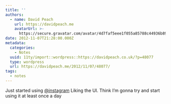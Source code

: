 ```yaml
---
title: ''
authors:
  - name: David Peach
    url: https://davidpeach.me
    avatarUrl: >-
      https://secure.gravatar.com/avatar/4d7faf5eee1f055a85788c44936b8995eaab6dfb004e7854ec747ccb272e91ee?s=96&d=mm&r=g
date: 2012-11-07T21:28:00.000Z
metadata:
  categories:
    - Notes
  uuid: 11ty/import::wordpress::https://davidpeach.co.uk/?p=48077
  type: wordpress
  url: https://davidpeach.me/2012/11/07/48077/
tags:
  - notes
---
```

Just started using [@instagram](https://twitter.com/instagram) Liking the UI. Think I’m gonna try and start using it at least once a day